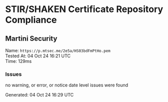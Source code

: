 # STIR/SHAKEN Certificate Repository Compliance

## Martini Security

Name: `https://p.mtsec.me/2e5a/HS03bdFmPtHo.pem`\
Tested At: 04 Oct 24 16:21 UTC\
Time: 129ms

### Issues

no warning, or error, or notice date level issues were found

Generated: 04 Oct 24 16:29 UTC